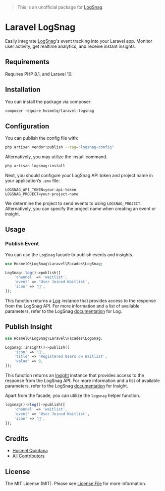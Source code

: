 > This is an unofficial package for [LogSnag](https://logsnag.com).

# Laravel LogSnag

Easily integrate [LogSnag](https://logsnag.com)'s event tracking into your Laravel app. Monitor user activity, 
get realtime analytics, and receive instant insights.

## Requirements

Requires PHP 8.1, and Laravel 10.

## Installation

You can install the package via composer:

```sh
composer require hosmelq/laravel-logsnag
```

## Configuration

You can publish the config file with:

```sh
php artisan vendor:publish --tag="logsnag-config"
```

Alternatively, you may utilize the install command.

```sh
php artisan logsnag:install
```

Next, you should configure your LogSnag API token and project name in your application’s `.env` file:

```dosini
LOGSNAG_API_TOKEN=your-api-token
LOGSNAG_PROJECT=your-project-name
```

We determine the project to send events to using `LOGSNAG_PROJECT`. Alternatively, you can specify
the project name when creating an event or insight.

## Usage

### Publish Event

You can use the `LogSnag` facade to publish events and insights.

```php
use HosmelQ\LogSnag\Laravel\Facades\LogSnag;

LogSnag::log()->publish([
    'channel' => 'waitlist',
    'event' => 'User Joined Waitlist',
    'icon' => '🎉',
]);
```

This function returns a [Log](src/Responses/Log.php) instance that provides access to the response 
from the LogSnag API. For more information and a list of available parameters, refer to the LogSnag
[documentation](https://docs.logsnag.com/endpoints/log) for Log.

## Publish Insight

```php
use HosmelQ\LogSnag\Laravel\Facades\LogSnag;

LogSnag::insight()->publish([
    'icon' => '🎉',
    'title' => 'Registered Users on Waitlist',
    'value' => 8,
]);
```

This function returns an [Insight](src/Responses/Log.php) instance that provides access to the response
from the LogSnag API. For more information and a list of available parameters, refer to the LogSnag
[documentation](https://docs.logsnag.com/endpoints/insight) for Insight.

Apart from the facade, you can utilize the `logsnag` helper function.

```php
logsnag()->log()->publish([
    'channel' => 'waitlist',
    'event' => 'User Joined Waitlist',
    'icon' => '🎉',
]);
```

## Credits

- [Hosmel Quintana](https://github.com/hosmelq)
- [All Contributors](../../contributors)

## License

The MIT License (MIT). Please see [License File](LICENSE) for more information.
